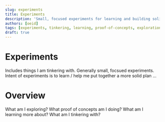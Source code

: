 ```yaml
---
slug: experiments
title: Experiments
description: 'Small, focused experiments for learning and building solid development plans.'
authors: [oeid]
tags: [experiments, tinkering, learning, proof-of-concepts, exploration]
draft: true
---
```


# Experiments

Includes things I am tinkering with.
Generally small, focsued experiments.
Intent of experiments is to learn / help me put together a more solid plan ...

# Overview
What am I exploring?
What proof of concepts am I doing?
What am I learning more about?
What am I tinkering with?